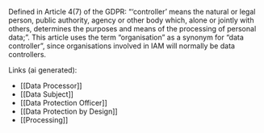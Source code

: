 Defined in Article 4(7) of the GDPR: “‘controller’ means the natural or legal person, public authority, agency or other body which, alone or jointly with others, determines the purposes and means of the processing of personal data;”. This article uses the term “organisation” as a synonym for “data controller”, since organisations involved in IAM will normally be data controllers.

Links (ai generated):
 - [[Data Processor]]
 - [[Data Subject]]
 - [[Data Protection Officer]]
 - [[Data Protection by Design]]
 - [[Processing]]
